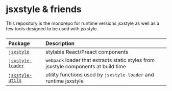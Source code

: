 # jsxstyle & friends

This repository is the monorepo for runtime versions jsxstyle as well as a few tools designed to be used with jsxstyle.

###
| Package | Description |
| :-- | :-- |
| [`jsxstyle`][jsxstyle] | stylable React/Preact components |
| [`jsxstyle-loader`][jsxstyle-loader] | `webpack` loader that extracts static styles from jsxstyle components at build time |
| [`jsxstyle-utils`][jsxstyle-utils] | utility functions used by `jsxstyle-loader` and runtime jsxstyle |

[jsxstyle]: https://github.com/smyte/jsxstyle/tree/master/packages/jsxstyle
[jsxstyle-loader]: https://github.com/smyte/jsxstyle/tree/master/packages/jsxstyle-loader
[jsxstyle-utils]: https://github.com/smyte/jsxstyle/tree/master/packages/jsxstyle-utils
